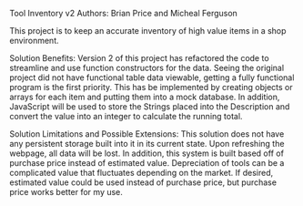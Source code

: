Tool Inventory v2
Authors: Brian Price and Micheal Ferguson

This project is to keep an accurate inventory of high value items in a shop environment.

Solution Benefits:
Version 2 of this project has refactored the code to streamline and use function constructors for the data. Seeing the original project did not have functional table data viewable, getting a fully functional program is the first priority.  This has be implemented by creating objects or arrays for each item and putting them into a mock database.  In addition, JavaScript will be used to store the Strings placed into the Description and convert the value into an integer to calculate the running total.

Solution Limitations and Possible Extensions:
This solution does not have any persistent storage built into it in its current state.  Upon refreshing the webpage, all data will be lost.  In addition, this system is built based off of purchase price instead of estimated value.  Depreciation of tools can be a complicated value that fluctuates depending on the market.  If desired, estimated value could be used instead of purchase price, but purchase price works better for my use.
